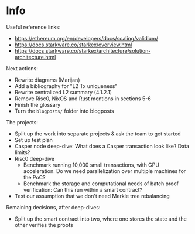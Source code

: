 # Info

Useful reference links:
- https://ethereum.org/en/developers/docs/scaling/validium/
- https://docs.starkware.co/starkex/overview.html
- https://docs.starkware.co/starkex/architecture/solution-architecture.html

Next actions:
- Rewrite diagrams (Marijan)
- Add a bibliography for "L2 Tx uniqueness"
- Rewrite centralized L2 summary (4.1.2.1)
- Remove Risc0, NixOS and Rust mentions in sections 5-6
- Finish the glossary
- Turn the `blogposts/` folder into blogposts

The projects:
- Split up the work into separate projects & ask the team to get started
- Set up test plan
- Casper node deep-dive: What does a Casper transaction look like? Data limits?
- Risc0 deep-dive
  * Benchmark running 10,000 small transactions, with GPU acceleration. Do we
    need parallelization over multiple machines for the PoC?
  * Benchmark the storage and computational needs of batch proof verification:
    Can this run within a smart contract?
- Test our assumption that we don't need Merkle tree rebalancing

Remaining decisions, after deep-dives:
- Split up the smart contract into two, where one stores the state and the other
  verifies the proofs



